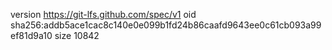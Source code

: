 version https://git-lfs.github.com/spec/v1
oid sha256:addb5ace1cac8c140e0e099b1fd24b86caafd9643ee0c61cb093a99ef81d9a10
size 10842
